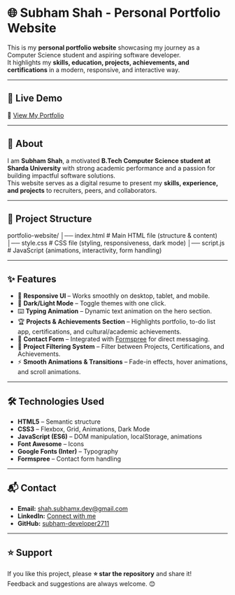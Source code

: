 # 🌐 Subham Shah - Personal Portfolio Website

This is my **personal portfolio website** showcasing my journey as a Computer Science student and aspiring software developer.  
It highlights my **skills, education, projects, achievements, and certifications** in a modern, responsive, and interactive way.

---

## 🚀 Live Demo
🔗 [View My Portfolio](https://subham-developer2711.github.io/portfolio-website/)

---

## 📖 About
I am **Subham Shah**, a motivated **B.Tech Computer Science student at Sharda University** with strong academic performance and a passion for building impactful software solutions.  
This website serves as a digital resume to present my **skills, experience, and projects** to recruiters, peers, and collaborators.

---

## 📂 Project Structure
portfolio-website/
│── index.html # Main HTML file (structure & content)
│── style.css # CSS file (styling, responsiveness, dark mode)
│── script.js # JavaScript (animations, interactivity, form handling)

---

## ✨ Features
- 🎨 **Responsive UI** – Works smoothly on desktop, tablet, and mobile.
- 🌙 **Dark/Light Mode** – Toggle themes with one click.
- ⌨️ **Typing Animation** – Dynamic text animation on the hero section.
- 🏆 **Projects & Achievements Section** – Highlights portfolio, to-do list app, certifications, and cultural/academic achievements.
- 📧 **Contact Form** – Integrated with [Formspree](https://formspree.io) for direct messaging.
- 🔎 **Project Filtering System** – Filter between Projects, Certifications, and Achievements.
- ⚡ **Smooth Animations & Transitions** – Fade-in effects, hover animations, and scroll animations.

---

## 🛠️ Technologies Used
- **HTML5** – Semantic structure  
- **CSS3** – Flexbox, Grid, Animations, Dark Mode  
- **JavaScript (ES6)** – DOM manipulation, localStorage, animations  
- **Font Awesome** – Icons  
- **Google Fonts (Inter)** – Typography  
- **Formspree** – Contact form handling  

---

## 📬 Contact
- **Email:** [shah.subhamx.dev@gmail.com](mailto:shah.subhamx.dev@gmail.com)  
- **LinkedIn:** [Connect with me](https://linkedin.com/in/subham-shah-72a8b235b)  
- **GitHub:** [subham-developer2711](https://github.com/subham-developer2711)  

---

## ⭐ Support
If you like this project, please **⭐ star the repository** and share it!  
Feedback and suggestions are always welcome. 😊
